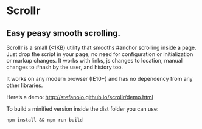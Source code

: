 # Scrollr
## Easy peasy smooth scrolling.

Scrollr is a small (<1KB) utility that smooths #anchor scrolling inside a page. Just drop the script in your page, no need for configuration or initialization or markup changes.
It works with links, js changes to location, manual changes to #hash by the user, and history too.

It works on any modern browser (IE10+) and has no dependency from any other libraries.

Here’s a demo: http://stefanoio.github.io/scrollr/demo.html

To build a minified version inside the dist folder you can use:
```
npm install && npm run build
```

